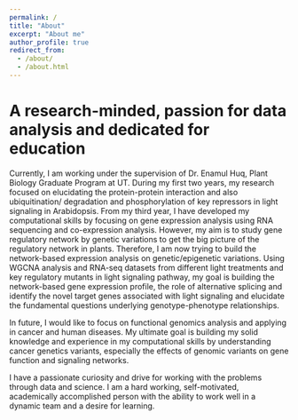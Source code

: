 ```yaml
---
permalink: /
title: "About"
excerpt: "About me"
author_profile: true
redirect_from: 
  - /about/
  - /about.html
---
```



A research-minded, passion for data analysis and dedicated for education
======

Currently, I am working under the supervision of Dr. Enamul Huq, Plant Biology Graduate Program at UT. During my first two years, my research focused on elucidating the protein-protein interaction and also ubiquitination/ degradation and phosphorylation of key repressors in light signaling in Arabidopsis. 
From my third year, I have developed my computational skills by focusing on gene expression analysis using RNA sequencing and co-expression analysis. However, my aim is to study gene regulatory network by genetic variations to get the big picture of the regulatory network in plants. 
Therefore, I am now trying to build the network-based expression analysis on genetic/epigenetic variations. Using WGCNA analysis and RNA-seq datasets from different light treatments and key regulatory mutants in light signaling pathway, my goal is building the network-based gene expression profile, the role of alternative splicing and identify the novel target genes associated with light signaling and elucidate the fundamental questions underlying genotype-phenotype relationships. 


In future, I would like to focus on functional genomics analysis and applying in cancer and human diseases. My ultimate goal is building my solid knowledge and experience in my computational skills by understanding cancer genetics variants, especially the effects of genomic variants on gene function and signaling networks. 

I have a passionate curiosity and drive for working with the problems through data and science. I am a hard working, self-motivated, academically accomplished person with the ability to work well in a dynamic team and a desire for learning. 


